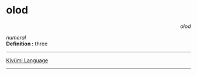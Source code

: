
# olod

<div align="right"><i>olod</i></div>

*numeral*  
**Definition :** three  

---

[Kivümi Language](../README.md)

---
